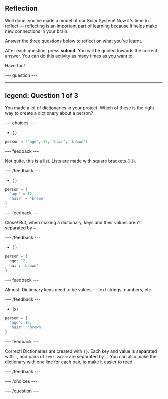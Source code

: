 ## Reflection

Well done, you've made a model of our Solar System! Now it's time to reflect — reflecting is an important part of learning because it helps make new connections in your brain.

Answer the three questions below to reflect on what you've learnt.

After each question, press **submit**. You will be guided towards the correct answer. You can do this activity as many times as you want to.

Have fun!

--- question ---

---
legend: Question 1 of 3
---

You made a lot of dictionaries in your project. Which of these is the right way to create a dictionary about a person?

--- choices ---

- ( ) 
```python
person = ['age', 12, 'hair', 'brown']
```

  --- feedback ---

  Not quite, this is a list. Lists are made with square brackets (`[]`).

  --- /feedback ---

- ( ) 
```python
person = {
  'age' = 12,
  'hair' = 'brown'
}
```

  --- feedback ---

  Close! But, when making a dictionary, keys and their values aren't separated by `=`.

  --- /feedback ---

- ( ) 
```python
person = {
  age: 12,
  hair: 'brown'
}
```

  --- feedback ---

  Almost. Dictionary keys need to be values — text strings, numbers, etc.

  --- /feedback ---

- (x) 
```python
person = {
  'age': 12,
  'hair': 'brown'
}
```

  --- feedback ---

  Correct! Dictionaries are created with `{}`. Each key and value is separated with `:`, and pairs of `key: value` are separated by `,`. You can also make the dictionary with one line for each pair, to make it easier to read.

  --- /feedback ---

--- /choices ---

--- /question ---
